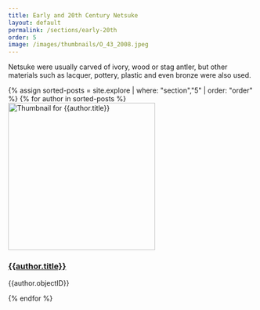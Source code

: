 ```yaml
---
title: Early and 20th Century Netsuke
layout: default
permalink: /sections/early-20th
order: 5
image: /images/thumbnails/O_43_2008.jpeg
---
```

Netsuke were usually carved of ivory, wood or stag antler, but other materials such as lacquer, pottery, plastic and even bronze were also used.

<div class="row">
{% assign sorted-posts = site.explore | where: "section","5" | order: "order" %}
{% for author in sorted-posts  %}
<div class="col-md-4 mb-3">
  <div class="card h-100" >
    <a href="{{site.url}}{{site.baseurl}}{{ author.permalink }}" class="stretched-link">
      <img class="card-img-top" src="{{site.url}}{{site.baseurl}}{{author.image | replace: "large", "thumbnails" }}" alt="Thumbnail for {{author.title}}" width="300" height="300"/>
    </a>
    <div class="card-body">
      <h3 class="lead mt-2">
        <a href="{{site.url}}{{site.baseurl}}{{ author.permalink }}" class="stretched-link">{{author.title}}</a>
      </h3>
      <p class="text-info">{{author.objectID}}</p>
    </div>
  </div>
</div>
{% endfor %}
</div>
